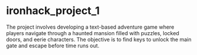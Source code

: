 # ironhack_project_1
The project involves developing a text-based adventure game where players navigate through a haunted mansion filled with puzzles, locked doors, and eerie characters. The objective is to find keys to unlock the main gate and escape before time runs out.
